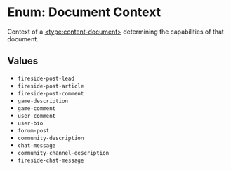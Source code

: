 # Enum: Document Context

Context of a [\<type:content-document\>](../types/content-document.md) determining the capabilities of that document.

## Values

-   `fireside-post-lead`
-   `fireside-post-article`
-   `fireside-post-comment`
-   `game-description`
-   `game-comment`
-   `user-comment`
-   `user-bio`
-   `forum-post`
-   `community-description`
-   `chat-message`
-   `community-channel-description`
-   `fireside-chat-message`
